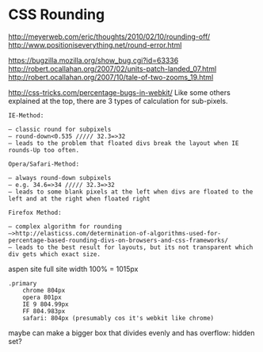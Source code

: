 CSS Rounding
============
http://meyerweb.com/eric/thoughts/2010/02/10/rounding-off/
http://www.positioniseverything.net/round-error.html

https://bugzilla.mozilla.org/show_bug.cgi?id=63336
    http://robert.ocallahan.org/2007/02/units-patch-landed_07.html
    http://robert.ocallahan.org/2007/10/tale-of-two-zooms_19.html


http://css-tricks.com/percentage-bugs-in-webkit/
    Like some others explained at the top, there are 3 types of calculation for sub-pixels.

    IE-Method:

    – classic round for subpixels
    – round-down<0.535 ///// 32.3=>32
    – leads to the problem that floated divs break the layout when IE rounds-Up too often.

    Opera/Safari-Method:

    – always round-down subpixels
    – e.g. 34.6=>34 ///// 32.3=>32
    – leads to some blank pixels at the left when divs are floated to the left and at the right when floated right

    Firefox Method:

    – complex algorithm for rounding
    –>http://elasticss.com/determination-of-algorithms-used-for-percentage-based-rounding-divs-on-browsers-and-css-frameworks/
    – leads to the best result for layouts, but its not transparent which div gets which exact size.

aspen site
    full site width 100% = 1015px

    .primary
        chrome 804px
        opera 801px
        IE 9 804.99px
        FF 804.983px
        safari: 804px (presumably cos it's webkit like chrome)

maybe can make a bigger box that divides evenly and has overflow: hidden set?